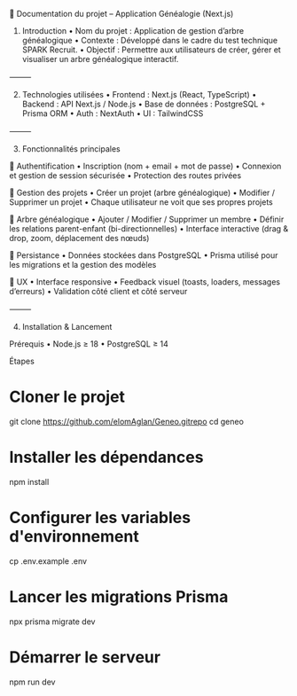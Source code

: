 
📘 Documentation du projet – Application Généalogie (Next.js)

1. Introduction
	•	Nom du projet : Application de gestion d’arbre généalogique
	•	Contexte : Développé dans le cadre du test technique SPARK Recruit.
	•	Objectif : Permettre aux utilisateurs de créer, gérer et visualiser un arbre généalogique interactif.

⸻

2. Technologies utilisées
	•	Frontend : Next.js (React, TypeScript)
	•	Backend : API Next.js / Node.js
	•	Base de données : PostgreSQL + Prisma ORM
	•	Auth : NextAuth
	•	UI : TailwindCSS

⸻

3. Fonctionnalités principales

🔑 Authentification
	•	Inscription (nom + email + mot de passe)
	•	Connexion et gestion de session sécurisée
	•	Protection des routes privées

📂 Gestion des projets
	•	Créer un projet (arbre généalogique)
	•	Modifier / Supprimer un projet
	•	Chaque utilisateur ne voit que ses propres projets

🌳 Arbre généalogique
	•	Ajouter / Modifier / Supprimer un membre
	•	Définir les relations parent-enfant (bi-directionnelles)
	•	Interface interactive (drag & drop, zoom, déplacement des nœuds)

💾 Persistance
	•	Données stockées dans PostgreSQL
	•	Prisma utilisé pour les migrations et la gestion des modèles

🎨 UX
	•	Interface responsive
	•	Feedback visuel (toasts, loaders, messages d’erreurs)
	•	Validation côté client et côté serveur

⸻

4. Installation & Lancement

Prérequis
	•	Node.js ≥ 18
	•	PostgreSQL ≥ 14

Étapes
# Cloner le projet
git clone <https://github.com/elomAglan/Geneo.gitrepo>
cd geneo

# Installer les dépendances
npm install

# Configurer les variables d'environnement
cp .env.example .env

# Lancer les migrations Prisma
npx prisma migrate dev

# Démarrer le serveur
npm run dev
